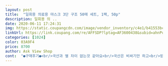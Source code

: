 ```yaml
---
layout: post 
title:  "일회용 의료용 마스크 3단 구조 50매 세트, 1팩, 50p" 
description: 일회용 의 ..
date: 2020-06-11 17:24:31 
img: https://static.coupangcdn.com/image/vendor_inventory/c4e1/b41553bcad5c8d69b51e981c1a62a7bbf6830963736ed9a3c1ec254420c8.jpg 
linkUrl: https://link.coupang.com/re/AFFSDP?lptag=AF3600438&subid=ahnPublicAsk&pageKey=1333143207&itemId=2358030849&vendorItemId=70488656443&traceid=V0-113-72e15307806a8247 
categories: [1024] 
color: 03A9F4 
price: 8700 
author: Ask View Shop 
cont:  "●구매후기●<br/>국산과 별 차이 없는것 같아요<br/>국산은 비싸기만 하고<br/>받고보니 중국산이네요ㅠ 퀴퀴한 냄새가 심해서 좀 널어놨다 써야되요<br/>별 차이가 없네요  저렴하고 너무 좋아요<br/>저렴하고 좋습니다... <br/>.<br/><br/>" 
---
```


